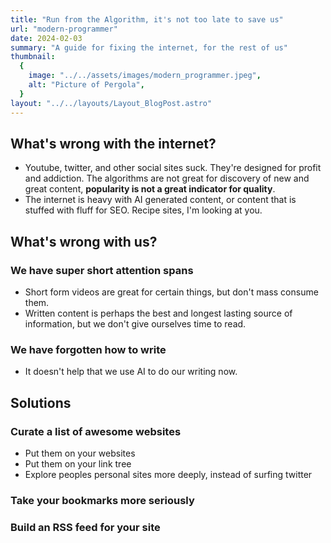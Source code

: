 ```yaml
---
title: "Run from the Algorithm, it's not too late to save us"
url: "modern-programmer"
date: 2024-02-03
summary: "A guide for fixing the internet, for the rest of us"
thumbnail:
  {
    image: "../../assets/images/modern_programmer.jpeg",
    alt: "Picture of Pergola",
  }
layout: "../../layouts/Layout_BlogPost.astro"
---
```


## What's wrong with the internet?

- Youtube, twitter, and other social sites suck. They're designed for profit
  and addiction. The algorithms are not great for discovery of new and great
  content, **popularity is not a great indicator for quality**.
- The internet is heavy with AI generated content, or content that is stuffed
  with fluff for SEO. Recipe sites, I'm looking at you.

## What's wrong with us?

### We have super short attention spans

- Short form videos are great for certain things, but don't mass consume them.
- Written content is perhaps the best and longest lasting source of
  information, but we don't give ourselves time to read.

### We have forgotten how to write

- It doesn't help that we use AI to do our writing now.

## Solutions

### Curate a list of awesome websites

- Put them on your websites
- Put them on your link tree
- Explore peoples personal sites more deeply, instead of surfing twitter

### Take your bookmarks more seriously

### Build an RSS feed for your site
